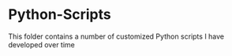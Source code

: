 Python-Scripts
==============

This folder contains a number of customized Python scripts I have developed over time